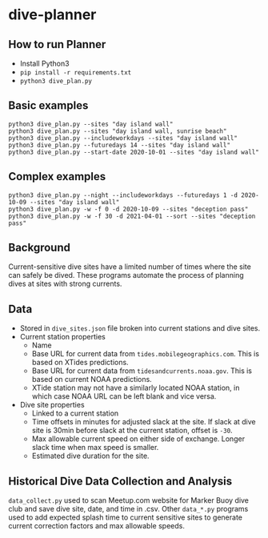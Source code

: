 # dive-planner

## How to run Planner
* Install Python3
* `pip install -r requirements.txt`
* `python3 dive_plan.py`

## Basic examples
```$xslt
python3 dive_plan.py --sites "day island wall"
python3 dive_plan.py --sites "day island wall, sunrise beach"
python3 dive_plan.py --includeworkdays --sites "day island wall"
python3 dive_plan.py --futuredays 14 --sites "day island wall"
python3 dive_plan.py --start-date 2020-10-01 --sites "day island wall"
```

## Complex examples
```$xslt
python3 dive_plan.py --night --includeworkdays --futuredays 1 -d 2020-10-09 --sites "day island wall"
python3 dive_plan.py -w -f 0 -d 2020-10-09 --sites "deception pass"
python3 dive_plan.py -w -f 30 -d 2021-04-01 --sort --sites "deception pass"
```

## Background
Current-sensitive dive sites have a limited number of times where the site can safely be dived.
These programs automate the process of planning dives at sites with strong currents.

## Data
* Stored in `dive_sites.json` file broken into current stations and dive sites.
* Current station properties
    * Name
    * Base URL for current data from `tides.mobilegeographics.com`. This is based on XTides predictions.
    * Base URL for current data from `tidesandcurrents.noaa.gov`. This is based on current NOAA predictions.
    * XTide station may not have a similarly located NOAA station, in which case NOAA URL can be left blank
    and vice versa.
* Dive site properties
    * Linked to a current station
    * Time offsets in minutes for adjusted slack at the site. If slack at dive site is 30min before slack
    at the current station, offset is `-30`.
    * Max allowable current speed on either side of exchange. Longer slack time when max speed is smaller.
    * Estimated dive duration for the site.

## Historical Dive Data Collection and Analysis
`data_collect.py` used to scan Meetup.com website for Marker Buoy dive club and save dive site, date, and time in .csv.
Other `data_*.py` programs used to add expected splash time to current sensitive sites to generate
current correction factors and max allowable speeds.
